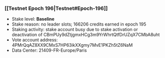 ### [[Testnet Epoch 196|Testnet#Epoch-196]]
* Stake level: **Baseline**
* Stake reason: no leader slots; 166206 credits earned in epoch 195
* Staking activity: stake account busy due to stake activation or deactivation of CBmPUy9dZtjgmxHCg3m9YrWhrtQtfDrUZqX7CMbA8uht
* Vote account address: 4PMrQqAZ8XX9CMxS7HP63ikXXgmy7MvE1PKZh5tZ6NaM
* Data Center: 21409-FR-Europe/Paris